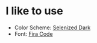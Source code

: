 # I like to use

* Color Scheme: [Selenized Dark](https://github.com/jan-warchol/selenized)
* Font: [Fira Code](https://github.com/tonsky/FiraCode)
